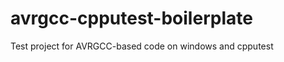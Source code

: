 avrgcc-cpputest-boilerplate
===========================

Test project for AVRGCC-based code on windows and cpputest
